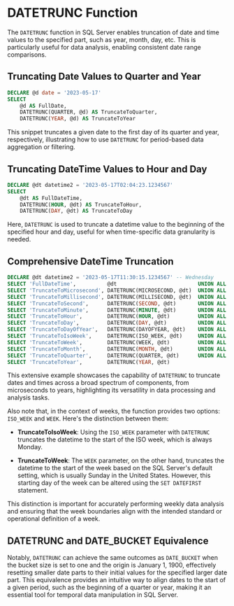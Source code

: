 # DATETRUNC Function

The `DATETRUNC` function in SQL Server enables truncation of date and time values to the specified part, such as year, month, day, etc. This is particularly useful for data analysis, enabling consistent date range comparisons.

## Truncating Date Values to Quarter and Year

```sql
DECLARE @d date = '2023-05-17'
SELECT
    @d AS FullDate,
    DATETRUNC(QUARTER, @d) AS TruncateToQuarter,
    DATETRUNC(YEAR, @d) AS TruncateToYear
```

This snippet truncates a given date to the first day of its quarter and year, respectively, illustrating how to use `DATETRUNC` for period-based data aggregation or filtering.

## Truncating DateTime Values to Hour and Day

```sql
DECLARE @dt datetime2 = '2023-05-17T02:04:23.1234567'
SELECT
    @dt AS FullDateTime,
    DATETRUNC(HOUR, @dt) AS TruncateToHour,
    DATETRUNC(DAY, @dt) AS TruncateToDay
```

Here, `DATETRUNC` is used to truncate a datetime value to the beginning of the specified hour and day, useful for when time-specific data granularity is needed.

## Comprehensive DateTime Truncation

```sql
DECLARE @dt datetime2 = '2023-05-17T11:30:15.1234567' -- Wednesday
SELECT 'FullDateTime',          @dt                          UNION ALL
SELECT 'TruncateToMicrosecond', DATETRUNC(MICROSECOND, @dt)  UNION ALL
SELECT 'TruncateToMillisecond', DATETRUNC(MILLISECOND, @dt)  UNION ALL
SELECT 'TruncateToSecond',      DATETRUNC(SECOND, @dt)       UNION ALL
SELECT 'TruncateToMinute',      DATETRUNC(MINUTE, @dt)       UNION ALL
SELECT 'TruncateToHour',        DATETRUNC(HOUR, @dt)         UNION ALL
SELECT 'TruncateToDay',         DATETRUNC(DAY, @dt)          UNION ALL
SELECT 'TruncateToDayOfYear',   DATETRUNC(DAYOFYEAR, @dt)    UNION ALL
SELECT 'TruncateToIsoWeek',     DATETRUNC(ISO_WEEK, @dt)     UNION ALL
SELECT 'TruncateToWeek',        DATETRUNC(WEEK, @dt)         UNION ALL
SELECT 'TruncateToMonth',       DATETRUNC(MONTH, @dt)        UNION ALL
SELECT 'TruncateToQuarter',     DATETRUNC(QUARTER, @dt)      UNION ALL
SELECT 'TruncateToYear',        DATETRUNC(YEAR, @dt)
```

This extensive example showcases the capability of `DATETRUNC` to truncate dates and times across a broad spectrum of components, from microseconds to years, highlighting its versatility in data processing and analysis tasks.

Also note that, in the context of weeks, the function provides two options: `ISO_WEEK` and `WEEK`. Here's the distinction between them:

- **TruncateToIsoWeek**: Using the `ISO_WEEK` parameter with `DATETRUNC` truncates the datetime to the start of the ISO week, which is always Monday.

- **TruncateToWeek**: The `WEEK` parameter, on the other hand, truncates the datetime to the start of the week based on the SQL Server's default setting, which is usually Sunday in the United States. However, this starting day of the week can be altered using the `SET DATEFIRST` statement.

This distinction is important for accurately performing weekly data analysis and ensuring that the week boundaries align with the intended standard or operational definition of a week.

## DATETRUNC and DATE_BUCKET Equivalence

Notably, `DATETRUNC` can achieve the same outcomes as `DATE_BUCKET` when the bucket size is set to one and the origin is January 1, 1900, effectively resetting smaller date parts to their initial values for the specified larger date part. This equivalence provides an intuitive way to align dates to the start of a given period, such as the beginning of a quarter or year, making it an essential tool for temporal data manipulation in SQL Server.
